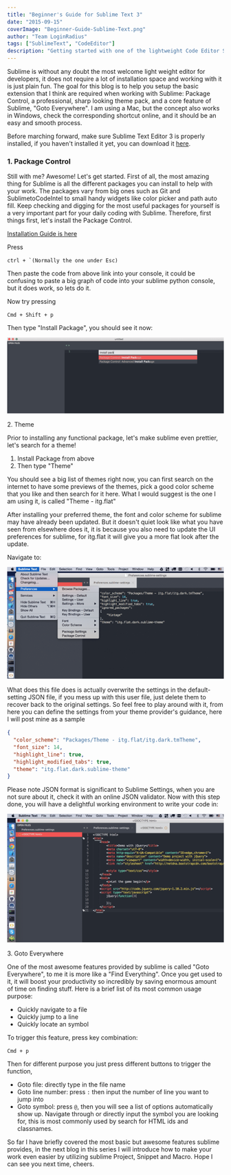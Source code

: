 ```yaml
---
title: "Beginner's Guide for Sublime Text 3"
date: "2015-09-15"
coverImage: "Beginner-Guide-Sublime-Text.png"
author: "Team LoginRadius"
tags: ["SublimeText", "CodeEditor"]
description: "Getting started with one of the lightweight Code Editor Sublime Text and it's package control and shortcut commends"
---
```


Sublime is without any doubt the most welcome light weight editor for developers, it does not require a lot of installation space and working with it is just plain fun. The goal for this blog is to help you setup the basic extension that I think are required when working with Sublime: Package Control, a professional, sharp looking theme pack, and a core feature of Sublime, "Goto Everywhere". I am using a Mac, but the concept also works in Windows, check the corresponding shortcut online, and it should be an easy and smooth process.

Before marching forward, make sure Sublime Text Editor 3 is properly installed, if you haven't installed it yet, you can download it [here](http://www.sublimetext.com/3).

### 1\. Package Control

Still with me? Awesome! Let's get started. First of all, the most amazing thing for Sublime is all the different packages you can install to help with your work. The packages vary from big ones such as Git and SublimetoCodeIntel to small handy widgets like color picker and path auto fill. Keep checking and digging for the most useful packages for yourself is a very important part for your daily coding with Sublime. Therefore, first things first, let's install the Package Control.

[Installation Guide is here](https://packagecontrol.io/installation)

Press

```
ctrl + `(Normally the one under Esc)
```

Then paste the code from above link into your console, it could be confusing to paste a big graph of code into your sublime python console, but it does work, so lets do it.

Now try pressing

```
Cmd + Shift + p
```

Then type "Install Package", you should see it now:  

![install-package](install-package.png)

2\. Theme

Prior to installing any functional package, let's make sublime even prettier, let's search for a theme!

1. Install Package from above
2. Then type "Theme"

You should see a big list of themes right now, you can first search on the internet to have some previews of the themes, pick a good color scheme that you like and then search for it here. What I would suggest is the one I am using it, is called "Theme - itg.flat"

After installing your preferred theme, the font and color scheme for sublime may have already been updated. But it doesn't quiet look like what you have seen from elsewhere does it, it is because you also need to update the UI preferences for sublime, for itg.flat it will give you a more flat look after the update.

Navigate to:

![user-preference](user-preference.png)

What does this file does is actually overwrite the settings in the default-setting JSON file, if you mess up with this user file, just delete them to recover back to the original settings. So feel free to play around with it, from here you can define the settings from your theme provider's guidance, here I will post mine as a sample

```json
{
  "color_scheme": "Packages/Theme - itg.flat/itg.dark.tmTheme",
  "font_size": 14,
  "highlight_line": true,
  "highlight_modified_tabs": true,
  "theme": "itg.flat.dark.sublime-theme"
}
```

Please note JSON format is significant to Sublime Settings, when you are not sure about it, check it with an online JSON validator. Now with this step done, you will have a delightful working environment to write your code in:  

![sample-code](sample-code.png)

3\. Goto Everywhere

One of the most awesome features provided by sublime is called "Goto Everywhere", to me it is more like a "Find Everything". Once you get used to it, it will boost your productivity so incredibly by saving enormous amount of time on finding stuff. Here is a brief list of its most common usage purpose:

- Quickly navigate to a file
- Quickly jump to a line
- Quickly locate an symbol

To trigger this feature, press key combination:

```
Cmd + p
```

Then for different purpose you just press different buttons to trigger the function,

- Goto file: directly type in the file name
- Goto line number: press `:` then input the number of line you want to jump into
- Goto symbol: press `@`, then you will see a list of options automatically show up. Navigate through or directly input the symbol you are looking for, this is most commonly used by search for HTML ids and classnames.

So far I have briefly covered the most basic but awesome features sublime provides, in the next blog in this series I will introduce how to make your work even easier by utilizing sublime Project, Snippet and Macro. Hope I can see you next time, cheers.
